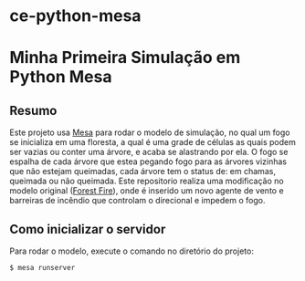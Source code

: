 # ce-python-mesa
Minha Primeira Simulação em Python Mesa
=========================================
Resumo
------------

Este projeto usa [Mesa](https://github.com/projectmesa/mesa) para rodar o modelo de simulação, no qual um fogo se inicializa em uma floresta, a qual é uma grade de células as quais podem ser vazias ou conter uma árvore, e acaba se alastrando por ela. O fogo se espalha de cada árvore que estea pegando fogo para as árvores vizinhas que não estejam queimadas, cada árvore tem o status de: em chamas, queimada ou não queimada. Este repositorio realiza uma modificação no modelo original ([Forest Fire](https://github.com/projectmesa/mesa/tree/main/examples/forest_fire)), onde é inserido um novo agente de vento e barreiras de incêndio que controlam o direcional e impedem o fogo.  

Como inicializar o servidor
------------

Para rodar o modelo, execute o comando no diretório do projeto:
```bash
$ mesa runserver
```
